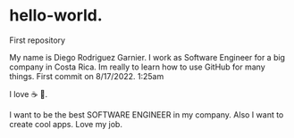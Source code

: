 # hello-world.
First repository

My name is Diego Rodriguez Garnier.
I work as Software Engineer for a big company in Costa Rica.
Im really to learn how to use GitHub for many things.
First commit on 8/17/2022. 1:25am

I love :coffee: :pizza:.

I want to be the best SOFTWARE ENGINEER in my company.
Also I want to create cool apps.
Love my job.